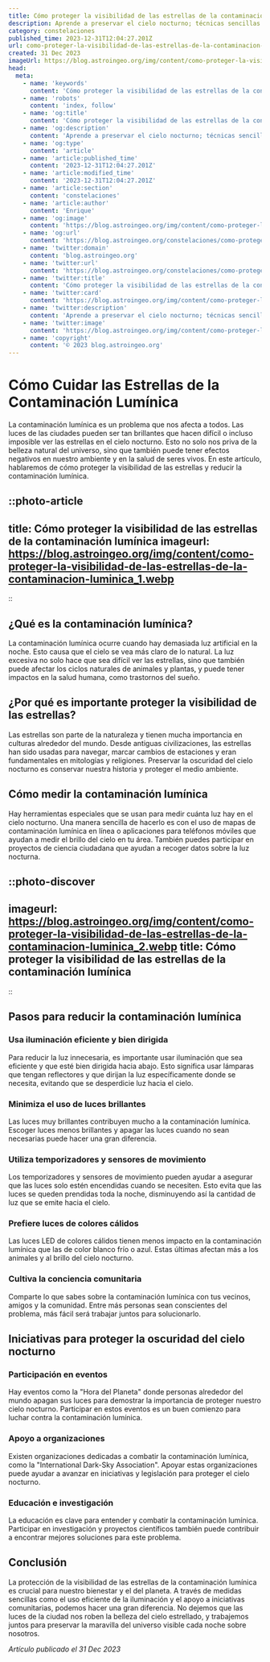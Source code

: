 ```yaml
---
title: Cómo proteger la visibilidad de las estrellas de la contaminación lumínica
description: Aprende a preservar el cielo nocturno; técnicas sencillas para combatir la contaminación lumínica y disfrutar de la belleza estelar.
category: constelaciones
published_time: 2023-12-31T12:04:27.201Z
url: como-proteger-la-visibilidad-de-las-estrellas-de-la-contaminacion-luminica
created: 31 Dec 2023
imageUrl: https://blog.astroingeo.org/img/content/como-proteger-la-visibilidad-de-las-estrellas-de-la-contaminacion-luminica_1.webp
head:
  meta:
    - name: 'keywords'
      content: 'Cómo proteger la visibilidad de las estrellas de la contaminación lumínica'
    - name: 'robots'
      content: 'index, follow'
    - name: 'og:title'
      content: 'Cómo proteger la visibilidad de las estrellas de la contaminación lumínica'
    - name: 'og:description'
      content: 'Aprende a preservar el cielo nocturno; técnicas sencillas para combatir la contaminación lumínica y disfrutar de la belleza estelar.'
    - name: 'og:type'
      content: 'article'
    - name: 'article:published_time'
      content: '2023-12-31T12:04:27.201Z'
    - name: 'article:modified_time'
      content: '2023-12-31T12:04:27.201Z'
    - name: 'article:section'
      content: 'constelaciones'
    - name: 'article:author'
      content: 'Enrique'
    - name: 'og:image'
      content: 'https://blog.astroingeo.org/img/content/como-proteger-la-visibilidad-de-las-estrellas-de-la-contaminacion-luminica_1.webp'
    - name: 'og:url'
      content: 'https://blog.astroingeo.org/constelaciones/como-proteger-la-visibilidad-de-las-estrellas-de-la-contaminacion-luminica'
    - name: 'twitter:domain'
      content: 'blog.astroingeo.org'
    - name: 'twitter:url'
      content: 'https://blog.astroingeo.org/constelaciones/como-proteger-la-visibilidad-de-las-estrellas-de-la-contaminacion-luminica'
    - name: 'twitter:title'
      content: 'Cómo proteger la visibilidad de las estrellas de la contaminación lumínica'
    - name: 'twitter:card'
      content: 'https://blog.astroingeo.org/img/content/como-proteger-la-visibilidad-de-las-estrellas-de-la-contaminacion-luminica_1.webp'
    - name: 'twitter:description'
      content: 'Aprende a preservar el cielo nocturno; técnicas sencillas para combatir la contaminación lumínica y disfrutar de la belleza estelar.'
    - name: 'twitter:image'
      content: 'https://blog.astroingeo.org/img/content/como-proteger-la-visibilidad-de-las-estrellas-de-la-contaminacion-luminica_1.webp'
    - name: 'copyright'
      content: '© 2023 blog.astroingeo.org'
---
```

# Cómo Cuidar las Estrellas de la Contaminación Lumínica

La contaminación lumínica es un problema que nos afecta a todos. Las luces de las ciudades pueden ser tan brillantes que hacen difícil o incluso imposible ver las estrellas en el cielo nocturno. Esto no solo nos priva de la belleza natural del universo, sino que también puede tener efectos negativos en nuestro ambiente y en la salud de seres vivos. En este artículo, hablaremos de cómo proteger la visibilidad de las estrellas y reducir la contaminación lumínica.

::photo-article
---
title: Cómo proteger la visibilidad de las estrellas de la contaminación lumínica
imageurl: https://blog.astroingeo.org/img/content/como-proteger-la-visibilidad-de-las-estrellas-de-la-contaminacion-luminica_1.webp
---
::

## ¿Qué es la contaminación lumínica?

La contaminación lumínica ocurre cuando hay demasiada luz artificial en la noche. Esto causa que el cielo se vea más claro de lo natural. La luz excesiva no solo hace que sea difícil ver las estrellas, sino que también puede afectar los ciclos naturales de animales y plantas, y puede tener impactos en la salud humana, como trastornos del sueño.

## ¿Por qué es importante proteger la visibilidad de las estrellas?

Las estrellas son parte de la naturaleza y tienen mucha importancia en culturas alrededor del mundo. Desde antiguas civilizaciones, las estrellas han sido usadas para navegar, marcar cambios de estaciones y eran fundamentales en mitologías y religiones. Preservar la oscuridad del cielo nocturno es conservar nuestra historia y proteger el medio ambiente.

## Cómo medir la contaminación lumínica

Hay herramientas especiales que se usan para medir cuánta luz hay en el cielo nocturno. Una manera sencilla de hacerlo es con el uso de mapas de contaminación lumínica en línea o aplicaciones para teléfonos móviles que ayudan a medir el brillo del cielo en tu área. También puedes participar en proyectos de ciencia ciudadana que ayudan a recoger datos sobre la luz nocturna.


::photo-discover
---
imageurl: https://blog.astroingeo.org/img/content/como-proteger-la-visibilidad-de-las-estrellas-de-la-contaminacion-luminica_2.webp
title: Cómo proteger la visibilidad de las estrellas de la contaminación lumínica
---
::

## Pasos para reducir la contaminación lumínica

### Usa iluminación eficiente y bien dirigida

Para reducir la luz innecesaria, es importante usar iluminación que sea eficiente y que esté bien dirigida hacia abajo. Esto significa usar lámparas que tengan reflectores y que dirijan la luz específicamente donde se necesita, evitando que se desperdicie luz hacia el cielo.

### Minimiza el uso de luces brillantes

Las luces muy brillantes contribuyen mucho a la contaminación lumínica. Escoger luces menos brillantes y apagar las luces cuando no sean necesarias puede hacer una gran diferencia.

### Utiliza temporizadores y sensores de movimiento

Los temporizadores y sensores de movimiento pueden ayudar a asegurar que las luces solo estén encendidas cuando se necesiten. Esto evita que las luces se queden prendidas toda la noche, disminuyendo así la cantidad de luz que se emite hacia el cielo.

### Prefiere luces de colores cálidos

Las luces LED de colores cálidos tienen menos impacto en la contaminación lumínica que las de color blanco frío o azul. Estas últimas afectan más a los animales y al brillo del cielo nocturno.

### Cultiva la conciencia comunitaria

Comparte lo que sabes sobre la contaminación lumínica con tus vecinos, amigos y la comunidad. Entre más personas sean conscientes del problema, más fácil será trabajar juntos para solucionarlo.

## Iniciativas para proteger la oscuridad del cielo nocturno

### Participación en eventos

Hay eventos como la "Hora del Planeta" donde personas alrededor del mundo apagan sus luces para demostrar la importancia de proteger nuestro cielo nocturno. Participar en estos eventos es un buen comienzo para luchar contra la contaminación lumínica.

### Apoyo a organizaciones

Existen organizaciones dedicadas a combatir la contaminación lumínica, como la "International Dark-Sky Association". Apoyar estas organizaciones puede ayudar a avanzar en iniciativas y legislación para proteger el cielo nocturno.

### Educación e investigación

La educación es clave para entender y combatir la contaminación lumínica. Participar en investigación y proyectos científicos también puede contribuir a encontrar mejores soluciones para este problema.

## Conclusión

La protección de la visibilidad de las estrellas de la contaminación lumínica es crucial para nuestro bienestar y el del planeta. A través de medidas sencillas como el uso eficiente de la iluminación y el apoyo a iniciativas comunitarias, podemos hacer una gran diferencia. No dejemos que las luces de la ciudad nos roben la belleza del cielo estrellado, y trabajemos juntos para preservar la maravilla del universo visible cada noche sobre nosotros.

_Artículo publicado el 31 Dec 2023_